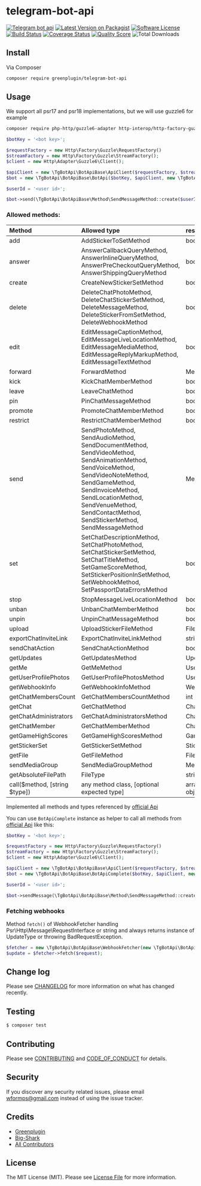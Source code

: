 # telegram-bot-api

[![Telegram bot api][ico-bot-api]][link-bot-api]
[![Latest Version on Packagist][ico-version]][link-packagist]
[![Software License][ico-license]](LICENSE.md)
[![Build Status][ico-travis]][link-travis]
[![Coverage Status][ico-scrutinizer]][link-scrutinizer]
[![Quality Score][ico-code-quality]][link-code-quality]
![Total Downloads][ico-php-v]

## Install

Via Composer

``` bash
composer require greenplugin/telegram-bot-api
```

## Usage

We support all psr17 and psr18 implementations, but we will use guzzle6 for example
```bash
composer require php-http/guzzle6-adapter http-interop/http-factory-guzzle
```

```php
$botKey = '<bot key>';

$requestFactory = new Http\Factory\Guzzle\RequestFactory()
$streamFactory = new Http\Factory\Guzzle\StreamFactory();
$client = new Http\Adapter\Guzzle6\Client();

$apiClient = new \TgBotApi\BotApiBase\ApiClient($requestFactory, $streamFactory, $client);
$bot = new \TgBotApi\BotApiBase\BotApi($botKey, $apiClient, new \TgBotApi\BotApiBase\BotApi\BotApiNormalizer());

$userId = '<user id>';

$bot->send(\TgBotApi\BotApiBase\Method\SendMessageMethod::create($userId, 'Hi'));
```
### Allowed methods:

|Method|Allowed type|response|
|:--|:--|:--|
|add|AddStickerToSetMethod|bool|
|answer|AnswerCallbackQueryMethod, AnswerInlineQueryMethod, AnswerPreCheckoutQueryMethod, AnswerShippingQueryMethod|bool|
|create|CreateNewStickerSetMethod|bool|
|delete|DeleteChatPhotoMethod, DeleteChatStickerSetMethod, DeleteMessageMethod, DeleteStickerFromSetMethod, DeleteWebhookMethod|bool|
|edit|EditMessageCaptionMethod, EditMessageLiveLocationMethod, EditMessageMediaMethod, EditMessageReplyMarkupMethod, EditMessageTextMethod|bool|
|forward|ForwardMethod|MessageType|
|kick|KickChatMemberMethod|bool|
|leave|LeaveChatMethod|bool|
|pin|PinChatMessageMethod|bool|
|promote|PromoteChatMemberMethod|bool|
|restrict|RestrictChatMemberMethod|bool|
|send|SendPhotoMethod, SendAudioMethod, SendDocumentMethod, SendVideoMethod, SendAnimationMethod, SendVoiceMethod, SendVideoNoteMethod, SendGameMethod, SendInvoiceMethod, SendLocationMethod, SendVenueMethod, SendContactMethod, SendStickerMethod, SendMessageMethod|MessageType|
|set|SetChatDescriptionMethod, SetChatPhotoMethod, SetChatStickerSetMethod, SetChatTitleMethod, SetGameScoreMethod, SetStickerPositionInSetMethod, SetWebhookMethod, SetPassportDataErrorsMethod|bool|
|stop|StopMessageLiveLocationMethod|bool|
|unban|UnbanChatMemberMethod|bool|
|unpin|UnpinChatMessageMethod|bool|
|upload|UploadStickerFileMethod|FileType|
|exportChatInviteLink|ExportChatInviteLinkMethod|string|
|sendChatAction|SendChatActionMethod|bool|
|getUpdates|GetUpdatesMethod|UpdateType[]|
|getMe|GetMeMethod|UserType|
|getUserProfilePhotos|GetUserProfilePhotosMethod|UserProfilePhotosType|
|getWebhookInfo|GetWebhookInfoMethod|WebhookInfoType|
|getChatMembersCount|GetChatMembersCountMethod|int|
|getChat|GetChatMethod|ChatType|
|getChatAdministrators|GetChatAdministratorsMethod|ChatMemberType[]|
|getChatMember|GetChatMemberMethod|ChatMemberType|
|getGameHighScores|GetGameHighScoresMethod|GameHighScoreType[]|
|getStickerSet|GetStickerSetMethod|StickerSetType|
|getFile|GetFileMethod|FileType|
|sendMediaGroup|SendMediaGroupMethod|MessageType[]|
|getAbsoluteFilePath|FileType|string|
|call($method, [string $type])|any method class, [optional expected type]|array or excepted type object|

Implemented all methods and types referenced by [official Api](https://core.telegram.org/bots/api)

You can use  `BotApiComplete` instance as helper to call 
all methods from [official Api](https://core.telegram.org/bots/api) like this:

```php
$botKey = '<bot key>';

$requestFactory = new Http\Factory\Guzzle\RequestFactory()
$streamFactory = new Http\Factory\Guzzle\StreamFactory();
$client = new Http\Adapter\Guzzle6\Client();

$apiClient = new \TgBotApi\BotApiBase\ApiClient($requestFactory, $streamFactory, $client);
$bot = new \TgBotApi\BotApiBase\BotApiComplete($botKey, $apiClient, new \TgBotApi\BotApiBase\BotApi\BotApiNormalizer());

$userId = '<user id>';

$bot->sendMessage(\TgBotApi\BotApiBase\Method\SendMessageMethod::create($userId, 'Hi'));
```

### Fetching webhooks

Method `fetch()` of WebhookFetcher handling Psr\Http\Message\RequestInterface or string and always returns instance of UpdateType or throwing BadRequestException.

```php
$fetcher = new \TgBotApi\BotApiBase\WebhookFetcher(new \TgBotApi\BotApiBase\BotApiNormalizer());
$update = $fetcher->fetch($request);
```

## Change log

Please see [CHANGELOG](CHANGELOG.md) for more information on what has changed recently.

## Testing

``` bash
$ composer test
```

## Contributing

Please see [CONTRIBUTING](CONTRIBUTING.md) and [CODE_OF_CONDUCT](CODE_OF_CONDUCT.md) for details.

## Security

If you discover any security related issues, please email wformps@gmail.com instead of using the issue tracker.

## Credits

- [Greenplugin][link-author-1]
- [Big-Shark][link-author-2]
- [All Contributors][link-contributors]

## License

The MIT License (MIT). Please see [License File](LICENSE.md) for more information.

[ico-php-v]: https://img.shields.io/travis/php-v/tg-bot-api/bot-api-base.svg?style=flat-square
[ico-bot-api]: https://img.shields.io/badge/Bot%20API-4.1-blue.svg?style=flat-square
[ico-version]: https://img.shields.io/packagist/v/tg-bot-api/bot-api-base.svg?style=flat-square
[ico-license]: https://img.shields.io/badge/license-MIT-brightgreen.svg?style=flat-square
[ico-travis]: https://img.shields.io/travis/tg-bot-api/bot-api-base/master.svg?style=flat-square
[ico-scrutinizer]: https://img.shields.io/scrutinizer/coverage/g/tg-bot-api/bot-api-base.svg?style=flat-square
[ico-code-quality]: https://img.shields.io/scrutinizer/g/tg-bot-api/bot-api-base.svg?style=flat-square
[ico-downloads]: https://img.shields.io/packagist/dt/tg-bot-api/bot-api-base.svg?style=flat-square
[ico-last-commit]: https://img.shields.io/github/last-commit/tg-bot-api/bot-api-base.svg?style=flat-square

[link-bot-api]: https://core.telegram.org/bots/api
[link-packagist]: https://packagist.org/packages/tg-bot-api/bot-api-base
[link-travis]: https://travis-ci.org/tg-bot-api/bot-api-base
[link-scrutinizer]: https://scrutinizer-ci.com/g/tg-bot-api/bot-api-base/code-structure
[link-code-quality]: https://scrutinizer-ci.com/g/tg-bot-api/bot-api-base
[link-downloads]: https://packagist.org/packages/tg-bot-api/bot-api-base
[link-author-1]: https://github.com/greenplugin
[link-author-2]: https://github.com/Big-Shark
[link-contributors]: ../../contributors
